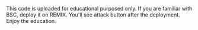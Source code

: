 This code is uploaded for educational purposed only.
If you are familiar with BSC, deploy it on REMIX.
You'll see attack button after the deployment.
Enjoy the education.
